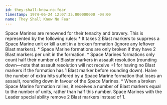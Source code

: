 ```yaml
---
id: they-shall-know-no-fear
timestamp: 1974-06-24 12:07:35.000000000 -04:00
name: They Shall Know No Fear
---
```

<p>Space Marines are renowned for their tenacity and bravery. This is represented by the following rules: * It takes 2 Blast markers to suppress a Space Marine unit or kill a unit in a broken formation (ignore any leftover Blast markers). * Space Marine formations are only broken if they have 2 Blast markers per unit in the formation. * Space Marines formations only count half their number of Blaster markers in assault resolution (rounding down&mdash;note that assault resolution will not receive +1 for having no Blast markers if the formation has 1 Blast marker before rounding down). Halve the number of extra hits suffered by a Space Marine formation that loses an assault, rounding down in favour of the Space Marines. * When a broken Space Marine formation rallies, it receives a number of Blast markers equal to the number of units, rather than half this number. Space Marines with the Leader special ability remove 2 Blast markers instead of 1.</p>